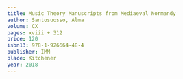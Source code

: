 ```yaml
---
title: Music Theory Manuscripts from Mediaeval Normandy
author: Santosuosso, Alma
volume: CX
pages: xviii + 312
price: 120
isbn13: 978-1-926664-48-4
publisher: IMM
place: Kitchener
year: 2018
---
```

